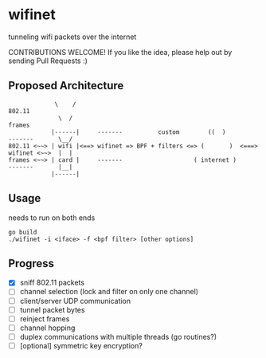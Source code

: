 # wifinet

tunneling wifi packets over the internet


CONTRIBUTIONS WELCOME! If you like the idea, please help out by sending Pull Requests :)

## Proposed Architecture

```
             \    /                                                                802.11
              \  /                                                                  frames   
            |------|     -------          custom        ((  )          -------       \__/
802.11 <~~> | wifi |<==> wifinet => BPF + filters <=> (       )  <===> wifinet <~~>  |  | 
frames <~~> | card |     -------                    ( internet )       -------       |__|
            |------|                                                  

```


## Usage

needs to run on both ends

```
go build
./wifinet -i <iface> -f <bpf filter> [other options]
```

## Progress

- [x] sniff 802.11 packets
- [ ] channel selection (lock and filter on only one channel)
- [ ] client/server UDP communication
- [ ] tunnel packet bytes
- [ ] reinject frames
- [ ] channel hopping
- [ ] duplex communications with multiple threads (go routines?)
- [ ] \[optional\] symmetric key encryption?
